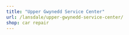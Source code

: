 ```yaml
---
title: "Upper Gwynedd Service Center"
url: /lansdale/upper-gwynedd-service-center/
shop: car repair
---
```

